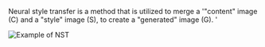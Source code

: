 ---
---


Neural style transfer is a method that is utilized to merge a '"content" image (C) and a "style" image (S), to create a "generated" image (G). '

![Example of NST](assets/images/louvre_generated.png)

